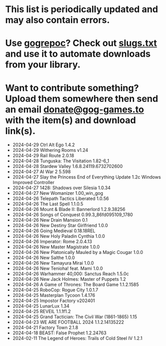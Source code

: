 # This list is periodically updated and may also contain errors.

# Use [gogrepoc](https://github.com/Kalanyr/gogrepoc "gogrepoc")? Check out [slugs.txt](https://raw.githubusercontent.com/GOG-Games-com/missing-updates/main/slugs.txt "slugs.txt") and use it to automate downloads from your library.

# Want to contribute something? Upload them somewhere then send an email <a href="mailto:donate@gog-games.to">donate@gog-games.to</a> with the item(s) and download link(s).

- 2024-04-29 Ctrl Alt Ego 1.4.2
- 2024-04-29 Withering Rooms v1.24
- 2024-04-29 Rail Route 2.0.18
- 2024-04-28 Tunguska: The Visitation 1.82-6_1
- 2024-04-28 Stardew Valley 1.6.8.24119.6732702600
- 2024-04-27 AI War 2 5.598
- 2024-04-27 Slay the Princess End of Everything Update 1.2c Windows Improved Controller
- 2024-04-27 1428: Shadows over Silesia 1.0.34
- 2024-04-27 New Womanizer 1.00_win_gog
- 2024-04-26 Telepath Tactics Liberated 1.0.56
- 2024-04-26 The Last Spell 1.1.0.5
- 2024-04-26 Mount & Blade II: Bannerlord 1.2.9.38256
- 2024-04-26 Songs of Conquest 0.99.3_86fd095109_1780
- 2024-04-26 New Drain Mansion 0.1
- 2024-04-26 New Destiny Star Girlfriend 1.0.0
- 2024-04-26 Going Medieval 0.18.18REL
- 2024-04-26 New Holy Paladin Cynthia 1.0.0
- 2024-04-26 Imperator: Rome 2.0.4.13
- 2024-04-26 New Master Magistrate 1.0.0
- 2024-04-26 New Platonically Mauled by a Magic Cougar 1.0.0
- 2024-04-26 New Salthe 1.0.0
- 2024-04-26 New Tamayura Mirai 1.0.0
- 2024-04-26 New Tenioha! feat. Mami 1.0.0
- 2024-04-26 Warhammer 40,000: Sanctus Reach 1.5.0c
- 2024-04-26 New Jack Holmes: Master of Puppets 1.2
- 2024-04-26 A Game of Thrones: The Board Game 1.1.2.1585
- 2024-04-25 RoboCop: Rogue City 1.0.1.7
- 2024-04-25 Masterplan Tycoon 1.4.176
- 2024-04-25 Impostor Factory v202401
- 2024-04-25 LunarLux 1.34
- 2024-04-25 REVEIL 1.1.1f1.2
- 2024-04-25 Grand Tactician: The Civil War (1861-1865) 1.15
- 2024-04-23 WE ARE FOOTBALL 2024 1.1.2.14135222
- 2024-04-21 Factory Town 2.1.8
- 2024-04-18 BEAST: False Prophet 1.2.24763
- 2024-02-11 The Legend of Heroes: Trails of Cold Steel IV 1.2.1
